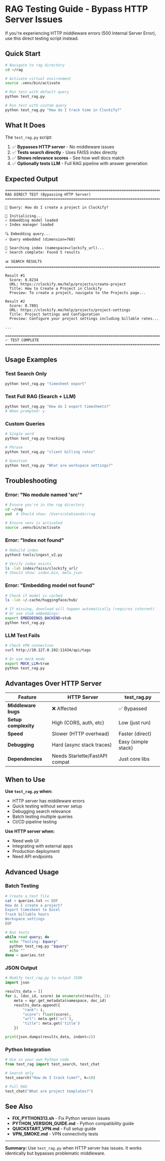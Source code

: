 # RAG Testing Guide - Bypass HTTP Server Issues

If you're experiencing HTTP middleware errors (500 Internal Server Error), use this direct testing script instead.

## Quick Start

```bash
# Navigate to rag directory
cd ~/rag

# Activate virtual environment
source .venv/bin/activate

# Run test with default query
python test_rag.py

# Run test with custom query
python test_rag.py "How do I track time in Clockify?"
```

## What It Does

The `test_rag.py` script:
1. ✅ **Bypasses HTTP server** - No middleware issues
2. ✅ **Tests search directly** - Uses FAISS index directly
3. ✅ **Shows relevance scores** - See how well docs match
4. ✅ **Optionally tests LLM** - Full RAG pipeline with answer generation

## Expected Output

```
================================================================================
RAG DIRECT TEST (Bypassing HTTP Server)
================================================================================

📝 Query: How do I create a project in Clockify?

🔧 Initializing...
✓ Embedding model loaded
✓ Index manager loaded

🔍 Embedding query...
✓ Query embedded (dimension=768)

🔎 Searching index (namespace=clockify_url)...
✓ Search complete: Found 5 results

📊 SEARCH RESULTS
================================================================================

Result #1
  Score: 0.8234
  URL: https://clockify.me/help/projects/create-project
  Title: How to Create a Project in Clockify
  Preview: To create a project, navigate to the Projects page...

Result #2
  Score: 0.7891
  URL: https://clockify.me/help/projects/project-settings
  Title: Project Settings and Configuration
  Preview: Configure your project settings including billable rates...

...

================================================================================
✅ TEST COMPLETE
================================================================================
```

## Usage Examples

### Test Search Only

```bash
python test_rag.py "timesheet export"
```

### Test Full RAG (Search + LLM)

```bash
python test_rag.py "How do I export timesheets?"
# When prompted: y
```

### Custom Queries

```bash
# Single word
python test_rag.py tracking

# Phrase
python test_rag.py "client billing rates"

# Question
python test_rag.py "What are workspace settings?"
```

## Troubleshooting

### Error: "No module named 'src'"

```bash
# Ensure you're in the rag directory
cd ~/rag
pwd  # Should show: /Users/aleksandar/rag

# Ensure venv is activated
source .venv/bin/activate
```

### Error: "Index not found"

```bash
# Rebuild index
python3 tools/ingest_v2.py

# Verify index exists
ls -lah index/faiss/clockify_url/
# Should show: index.bin, meta.json
```

### Error: "Embedding model not found"

```bash
# Check if model is cached
ls -lah ~/.cache/huggingface/hub/

# If missing, download will happen automatically (requires internet)
# Or use stub embeddings:
export EMBEDDINGS_BACKEND=stub
python test_rag.py
```

### LLM Test Fails

```bash
# Check VPN connection
curl http://10.127.0.192:11434/api/tags

# Or use mock mode
export MOCK_LLM=true
python test_rag.py
```

## Advantages Over HTTP Server

| Feature | HTTP Server | test_rag.py |
|---------|-------------|-------------|
| **Middleware bugs** | ❌ Affected | ✅ Bypassed |
| **Setup complexity** | High (CORS, auth, etc) | Low (just run) |
| **Speed** | Slower (HTTP overhead) | Faster (direct) |
| **Debugging** | Hard (async stack traces) | Easy (simple stack) |
| **Dependencies** | Needs Starlette/FastAPI compat | Just core libs |

## When to Use

**Use `test_rag.py` when:**
- HTTP server has middleware errors
- Quick testing without server setup
- Debugging search relevance
- Batch testing multiple queries
- CI/CD pipeline testing

**Use HTTP server when:**
- Need web UI
- Integrating with external apps
- Production deployment
- Need API endpoints

## Advanced Usage

### Batch Testing

```bash
# Create a test file
cat > queries.txt << EOF
How do I create a project?
Export timesheet to Excel
Track billable hours
Workspace settings
EOF

# Run tests
while read query; do
  echo "Testing: $query"
  python test_rag.py "$query"
  echo ""
done < queries.txt
```

### JSON Output

```python
# Modify test_rag.py to output JSON
import json

results_data = []
for i, (doc_id, score) in enumerate(results, 1):
    meta = mgr.get_metadata(namespace, doc_id)
    results_data.append({
        "rank": i,
        "score": float(score),
        "url": meta.get('url'),
        "title": meta.get('title')
    })

print(json.dumps(results_data, indent=2))
```

### Python Integration

```python
# Use in your own Python code
from test_rag import test_search, test_chat

# Search only
test_search("How do I track time?", k=10)

# Full RAG
test_chat("What are project templates?")
```

## See Also

- **FIX_PYTHON313.sh** - Fix Python version issues
- **PYTHON_VERSION_GUIDE.md** - Python compatibility guide
- **QUICKSTART_VPN.md** - Full setup guide
- **VPN_SMOKE.md** - VPN connectivity tests

---

**Summary:** Use `test_rag.py` when HTTP server has issues. It works identically but bypasses problematic middleware.
